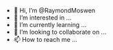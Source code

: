 - 👋 Hi, I’m @RaymondMoswen
- 👀 I’m interested in ...
- 🌱 I’m currently learning ...
- 💞️ I’m looking to collaborate on ...
- 📫 How to reach me ...

<!---
RaymondMoswen/RaymondMoswen is a ✨ special ✨ repository because its `README.md` (this file) appears on your GitHub profile.
You can click the Preview link to take a look at your changes.
--->
